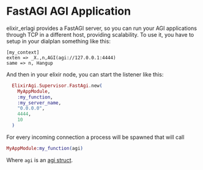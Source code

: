 # FastAGI AGI Application

elixir_erlagi provides a FastAGI server, so you can run your AGI applications
through TCP in a different host, providing scalability. To use it, you have to
setup in your dialplan something like this:

```
[my_context]
exten => _X.,n,AGI(agi://127.0.0.1:4444)
same => n, Hangup
```

And then in your elixir node, you can start the listener like this:

```elixir
  ElixirAgi.Supervisor.FastAgi.new(
    MyAppModule,
    :my_function,
    :my_server_name,
    "0.0.0.0",
    4444,
    10
  )
```

For every incoming connection a process will be spawned that will call
```elixir
MyAppModule:my_function(agi)
```

Where `agi` is an [agi struct](https://github.com/marcelog/elixir_agi/blob/master/lib/elixir_agi/agi.ex).

